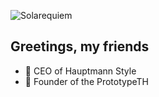 ![Solarequiem](https://github.com/user-attachments/assets/6983a8ea-140e-481c-9100-768f65b6f4af)

## Greetings, my friends

- 👔 CEO of Hauptmann Style
- 🤖 Founder of the PrototypeTH




